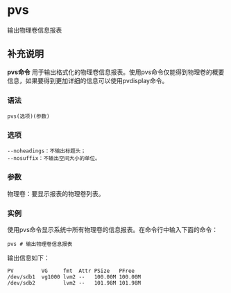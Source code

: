 # pvs

输出物理卷信息报表

## 补充说明

**pvs命令** 用于输出格式化的物理卷信息报表。使用pvs命令仅能得到物理卷的概要信息，如果要得到更加详细的信息可以使用pvdisplay命令。

### 语法

```text
pvs(选项)(参数)
```

### 选项

```text
--noheadings：不输出标题头；
--nosuffix：不输出空间大小的单位。
```

### 参数

物理卷：要显示报表的物理卷列表。

### 实例

使用pvs命令显示系统中所有物理卷的信息报表。在命令行中输入下面的命令：

```text
pvs # 输出物理卷信息报表
```

输出信息如下：

```text
PV         VG     fmt  Attr PSize   PFree  
/dev/sdb1  vg1000 lvm2 --   100.00M 100.00M  
/dev/sdb2         lvm2 --   101.98M 101.98M
```

